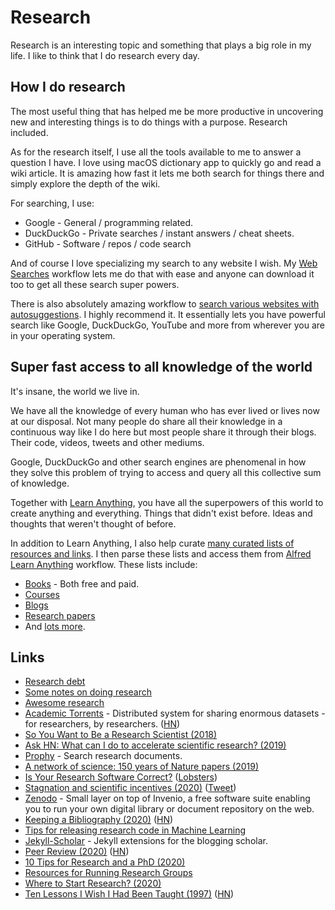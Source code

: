 # Research

Research is an interesting topic and something that plays a big role in my life. I like to think that I do research every day.

## How I do research

The most useful thing that has helped me be more productive in uncovering new and interesting things is to do things with a purpose. Research included.

As for the research itself, I use all the tools available to me to answer a question I have. I love using macOS dictionary app to quickly go and read a wiki article. It is amazing how fast it lets me both search for things there and simply explore the depth of the wiki.

For searching, I use:

* Google - General / programming related.
* DuckDuckGo - Private searches / instant answers / cheat sheets.
* GitHub - Software / repos / code search

And of course I love specializing my search to any website I wish. My [Web Searches](https://github.com/nikitavoloboev/alfred-web-searches) workflow lets me do that with ease and anyone can download it too to get all these search super powers.

There is also absolutely amazing workflow to [search various websites with autosuggestions](https://github.com/deanishe/alfred-searchio). I highly recommend it. It essentially lets you have powerful search like Google, DuckDuckGo, YouTube and more from wherever you are in your operating system.

## Super fast access to all knowledge of the world

It's insane, the world we live in.

We have all the knowledge of every human who has ever lived or lives now at our disposal. Not many people do share all their knowledge in a continuous way like I do here but most people share it through their blogs. Their code, videos, tweets and other mediums.

Google, DuckDuckGo and other search engines are phenomenal in how they solve this problem of trying to access and query all this collective sum of knowledge.

Together with [Learn Anything](https://learn-anything.xyz/), you have all the superpowers of this world to create anything and everything. Things that didn't exist before. Ideas and thoughts that weren't thought of before.

In addition to Learn Anything, I also help curate [many curated lists of resources and links](https://github.com/learn-anything/curated-lists). I then parse these lists and access them from [Alfred Learn Anything](https://github.com/nikitavoloboev/alfred-learn-anything) workflow. These lists include:

* [Books](https://github.com/learn-anything/books) - Both free and paid.
* [Courses](https://github.com/learn-anything/courses)
* [Blogs](https://github.com/learn-anything/blogs)
* [Research papers](https://github.com/learn-anything/research-papers)
* And [lots more](https://github.com/learn-anything/curated-lists).

## Links

* [Research debt](https://distill.pub/2017/research-debt/)
* [Some notes on doing research](https://www.reddit.com/r/MachineLearning/comments/73n9pm/d_confession_as_an_ai_researcher_seeking_advice/dnrsmh9/)
* [Awesome research](https://github.com/emptymalei/awesome-research)
* [Academic Torrents](http://academictorrents.com/) - Distributed system for sharing enormous datasets - for researchers, by researchers. \([HN](https://news.ycombinator.com/item?id=22033833)\)
* [So You Want to Be a Research Scientist \(2018\)](https://medium.com/s/story/so-you-want-to-be-a-research-scientist-363c075d3d4c?fbclid=IwAR0tcvEpi4DojA3xmFMsuvXg8eqjZ_kHS_0HhBbzvBZ-WK-X-FrwjOe5MbA)
* [Ask HN: What can I do to accelerate scientific research? \(2019\)](https://news.ycombinator.com/item?id=20189664)
* [Prophy](https://www.prophy.science/) - Search research documents.
* [A network of science: 150 years of Nature papers \(2019\)](https://www.youtube.com/watch?v=GW4s58u8PZo)
* [Is Your Research Software Correct?](https://mikecroucher.github.io/MLPM_talk/) \([Lobsters](https://lobste.rs/s/yvuwwe/is_your_research_software_correct)\)
* [Stagnation and scientific incentives \(2020\)](https://www.nber.org/papers/w26752.pdf) \([Tweet](https://twitter.com/michael_nielsen/status/1229579376016023552)\)
* [Zenodo](https://github.com/zenodo/zenodo) - Small layer on top of Invenio, a free software suite enabling you to run your own digital library or document repository on the web.
* [Keeping a Bibliography \(2020\)](https://bastian.rieck.me/blog/posts/2020/bibliography/) \([HN](https://news.ycombinator.com/item?id=22683294)\)
* [Tips for releasing research code in Machine Learning](https://github.com/paperswithcode/releasing-research-code)
* [Jekyll-Scholar](https://github.com/inukshuk/jekyll-scholar) - Jekyll extensions for the blogging scholar.
* [Peer Review \(2020\)](https://rodneybrooks.com/peer-review/) \([HN](https://news.ycombinator.com/item?id=23280372)\)
* [10 Tips for Research and a PhD \(2020\)](https://ruder.io/10-tips-for-research-and-a-phd/)
* [Resources for Running Research Groups](https://github.com/jeanqasaur/research-group-resources)
* [Where to Start Research? \(2020\)](https://acesounderglass.com/2020/06/09/where-to-start-research/)
* [Ten Lessons I Wish I Had Been Taught \(1997\)](https://www.ams.org/notices/199701/comm-rota.pdf) \([HN](https://news.ycombinator.com/item?id=23722803)\)

